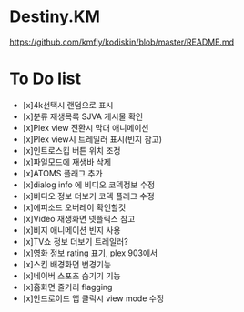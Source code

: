 # Destiny.KM
https://github.com/kmfly/kodiskin/blob/master/README.md
# To Do list
- [x]4k선택시 랜덤으로 표시
- [x]분류 재생목록 SJVA 게시물 확인
- [x]Plex view 전환시 막대 애니메이션
- [x]Plex view시 트레일러 표시(빈지 참고)
- [x]인트로스킵 버튼 위치 조정
- [x]파일모드에 재생바 삭제
- [x]ATOMS 플래그 추가
- [x]dialog info 에 비디오 코덱정보 수정
- [x]비디오 정보 더보기 코덱 플래그 수정
- [x]에피소드 오버레이 확인할것
- [x]Video 재생화면 넷플릭스 참고
- [x]비지 애니메이션 빈지 사용
- [x]TV쇼 정보 더보기 트레일러?
- [x]영화 정보 rating 표기, plex 903에서
- [x]스킨 배경화면 변경기능
- [x]네이버 스포츠 숨기기 기능
- [x]홈화면 줄거리 flagging
- [x]안드로이드 앱 클릭시 view mode 수정
